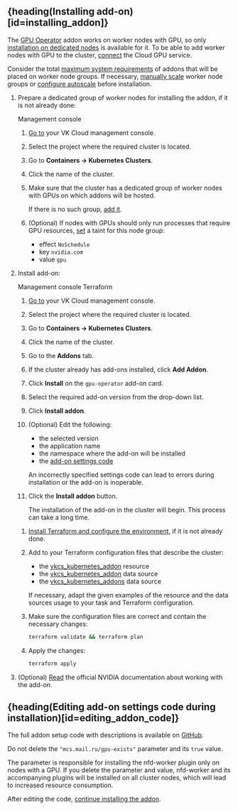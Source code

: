 ## {heading(Installing add-on)[id=installing_addon]}

The [GPU Operator](../../../../concepts/addons-and-settings/addons#gpu_operator) addon works on worker nodes with GPU, so only [installation on dedicated nodes](../../../../concepts/addons-and-settings/addons#features_of_installing_addons) is available for it. To be able to add worker nodes with GPU to the cluster, [connect](https://cloud.vk.com/cloud-gpu/) the Cloud GPU service.

Consider the total [maximum system requirements](../../../../concepts/addons-and-settings/addons) of addons that will be placed on worker node groups. If necessary, [manually scale](../../../scale#scale_worker_nodes) worker node groups or [configure autoscale](../../../scale#autoscale_worker_nodes) before installation.

1. Prepare a dedicated group of worker nodes for installing the addon, if it is not already done:

   <tabs>
   <tablist>
   <tab>Management console</tab>
   </tablist>
   <tabpanel>

   1. [Go to](https://msk.cloud.vk.com/app/) your VK Cloud management console.
   1. Select the project where the required cluster is located.
   1. Go to **Containers → Kubernetes Clusters**.
   1. Click the name of the cluster.
   1. Make sure that the cluster has a dedicated group of worker nodes with GPUs on which addons will be hosted. 
   
      If there is no such group, [add it](../../../manage-node-group#add_worker_node_group).

   1. (Optional) If nodes with GPUs should only run processes that require GPU resources, [set](../../../manage-node-group#labels_taints) a taint for this node group:

      - effect `NoSchedule`
      - key `nvidia.com`
      - value `gpu`

   </tabpanel>
   </tabs>

1. Install add-on:

   <tabs>
   <tablist>
   <tab>Management console</tab>
   <tab>Terraform</tab>
   </tablist>
   <tabpanel>

   1. [Go to](https://msk.cloud.vk.com/app/) your VK Cloud management console.
   1. Select the project where the required cluster is located.
   1. Go to **Containers → Kubernetes Clusters**.
   1. Click the name of the cluster.
   1. Go to the **Addons** tab.
   1. If the cluster already has add-ons installed, click **Add Addon**.
   1. Click **Install** on the `gpu-operator` add-on card.
   1. Select the required add-on version from the drop-down list.
   1. Click **Install addon**.
   1. (Optional) Edit the following:

      - the selected version
      - the application name
      - the namespace where the add-on will be installed
      - the [add-on settings code](#editing_addon_code)

      <warn>

      An incorrectly specified settings code can lead to errors during installation or the add-on is inoperable.

      </warn>
      
   1. Click the **Install addon** button.

      The installation of the add-on in the cluster will begin. This process can take a long time.

   </tabpanel>
   <tabpanel>

   1. [Install Terraform and configure the environment](/en/tools-for-using-services/terraform/quick-start), if it is not already done.
   1. Add to your Terraform configuration files that describe the cluster:

      - the [vkcs_kubernetes_addon](https://github.com/vk-cs/terraform-provider-vkcs/blob/master/docs/resources/kubernetes_addon.md) resource
      - the [vkcs_kubernetes_addon](https://github.com/vk-cs/terraform-provider-vkcs/blob/master/docs/data-sources/kubernetes_addon.md) data source
      - the [vkcs_kubernetes_addons](https://github.com/vk-cs/terraform-provider-vkcs/blob/master/docs/data-sources/kubernetes_addons.md) data source

      If necessary, adapt the given examples of the resource and the data sources usage to your task and Terraform configuration.

   1. Make sure the configuration files are correct and contain the necessary changes:

      ```bash
      terraform validate && terraform plan
      ```

   1. Apply the changes:

      ```bash
      terraform apply
      ```

   </tabpanel>
   </tabs>

1. (Optional) [Read](https://docs.nvidia.com/datacenter/cloud-native/gpu-operator/latest/index.html) the official NVIDIA documentation about working with the add-on.

## {heading(Editing add-on settings code during installation)[id=editing_addon_code]}

The full addon setup code with descriptions is available on [GitHub](https://github.com/NVIDIA/k8s-device-plugin?tab=readme-ov-file#nvidia-device-plugin-for-kubernetes).

<err>

Do not delete the `"mcs.mail.ru/gpu-exists"` parameter and its `true` value.

The parameter is responsible for installing the nfd-worker plugin only on nodes with a GPU. If you delete the parameter and value, nfd-worker and its accompanying plugins will be installed on all cluster nodes, which will lead to increased resource consumption.

</err>

After editing the code, [continue installing the addon](##installing_addon).
